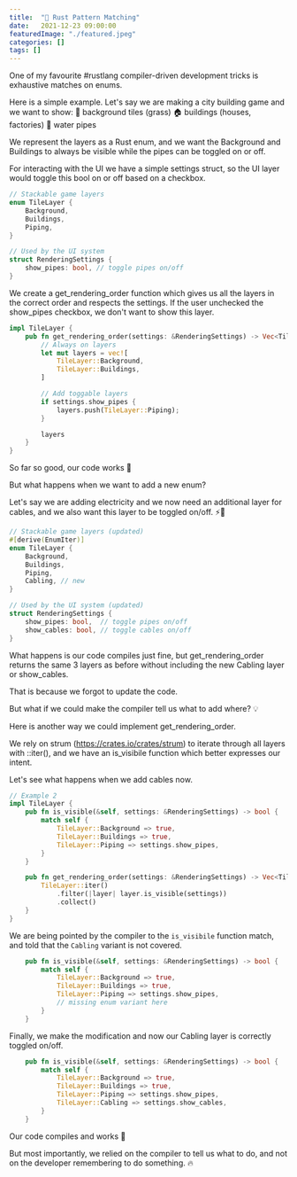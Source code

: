 ```yaml
---
title:  "🧵 Rust Pattern Matching"
date:   2021-12-23 09:00:00
featuredImage: "./featured.jpeg"
categories: []
tags: []
---
```


One of my favourite #rustlang compiler-driven development tricks is exhaustive matches on enums.

Here is a simple example. Let's say we are making a city building game and we want to show:
🌿 background tiles (grass)
🏠 buildings (houses, factories)
🚰 water pipes

We represent the layers as a Rust enum, and we want the Background and Buildings to always be visible while the pipes can be toggled on or off.

For interacting with the UI we have a simple settings struct, so the UI layer would toggle this bool on or off based on a checkbox.

```rust
// Stackable game layers
enum TileLayer {
    Background,
    Buildings,
    Piping,
}

// Used by the UI system
struct RenderingSettings {
    show_pipes: bool, // toggle pipes on/off
}
```

We create a get_rendering_order function which gives us all the layers in the correct order and respects the settings. If the user unchecked the show_pipes checkbox, we don't want to show this layer.

```rust
impl TileLayer {
    pub fn get_rendering_order(settings: &RenderingSettings) -> Vec<TileLayer> {
        // Always on layers
        let mut layers = vec![
            TileLayer::Background,
            TileLayer::Buildings,
        ]

        // Add toggable layers
        if settings.show_pipes {
            layers.push(TileLayer::Piping);
        }

        layers
    }
}
```

So far so good, our code works 🎉

But what happens when we want to add a new enum?

Let's say we are adding electricity and we now need an additional layer for cables, and we also want this layer to be toggled on/off. ⚡🔌

```rust
// Stackable game layers (updated)
#[derive(EnumIter)]
enum TileLayer {
    Background,
    Buildings,
    Piping,
    Cabling, // new
}

// Used by the UI system (updated)
struct RenderingSettings {
    show_pipes: bool,  // toggle pipes on/off
    show_cables: bool, // toggle cables on/off
}
```

What happens is our code compiles just fine, but get_rendering_order returns the same 3 layers as before without including the new Cabling layer or show_cables.

That is because we forgot to update the code.

But what if we could make the compiler tell us what to add where? 💡

Here is another way we could implement get_rendering_order.

We rely on strum (<https://crates.io/crates/strum>) to iterate through all layers with ::iter(), and we have an is_visibile function which better expresses our intent.

Let's see what happens when we add cables now.

```rust
// Example 2
impl TileLayer {
    pub fn is_visible(&self, settings: &RenderingSettings) -> bool {
        match self {
            TileLayer::Background => true,
            TileLayer::Buildings => true,
            TileLayer::Piping => settings.show_pipes,
        }
    }

    pub fn get_rendering_order(settings: &RenderingSettings) -> Vec<TileLayer> {
        TileLayer::iter()
            .filter(|layer| layer.is_visible(settings))
            .collect()
    }
}
```

We are being pointed by the compiler to the `is_visibile` function match, and told that the `Cabling` variant is not covered.

```rust
    pub fn is_visible(&self, settings: &RenderingSettings) -> bool {
        match self {
            TileLayer::Background => true,
            TileLayer::Buildings => true,
            TileLayer::Piping => settings.show_pipes,
            // missing enum variant here
        }
    }
```

Finally, we make the modification and now our Cabling layer is correctly toggled on/off.

```rust
    pub fn is_visible(&self, settings: &RenderingSettings) -> bool {
        match self {
            TileLayer::Background => true,
            TileLayer::Buildings => true,
            TileLayer::Piping => settings.show_pipes,
            TileLayer::Cabling => settings.show_cables,
        }
    }
```

Our code compiles and works 🎉

But most importantly, we relied on the compiler to tell us what to do, and not on the developer remembering to do something. 🔥
